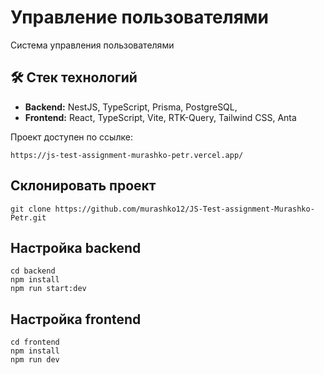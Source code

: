 # Управление пользователями

Система управления пользователями

## 🛠 Стек технологий

*   **Backend:** NestJS, TypeScript, Prisma, PostgreSQL,
*   **Frontend:** React, TypeScript, Vite, RTK-Query, Tailwind CSS, Anta

Проект доступен по ссылке: 

```
https://js-test-assignment-murashko-petr.vercel.app/
```

## Склонировать проект

```
git clone https://github.com/murashko12/JS-Test-assignment-Murashko-Petr.git
```

## Настройка backend

```
cd backend
npm install
npm run start:dev
```

## Настройка frontend

```
cd frontend
npm install
npm run dev
```